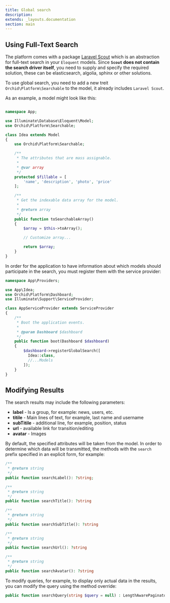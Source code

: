 ```yaml
---
title: Global search
description: 
extends: _layouts.documentation
section: main
---
```


## Using Full-Text Search

The platform comes with a package [Laravel Scout](https://github.com/laravel/scout) which is an abstraction for full-text search in your `Eloquent` models. 
Since **`Scout` does not contain the search driver itself**, you need to supply and specify the required solution, these can be elasticsearch, algolia, sphinx or other solutions.

To use global search, you need to add a new treit `Orchid\Platform\Searchable` to the model, it already includes `Laravel Scout`.

As an example, a model might look like this:


```php

namespace App;

use Illuminate\Database\Eloquent\Model;
use Orchid\Platform\Searchable;

class Idea extends Model
{
    use Orchid\Platform\Searchable;

    /**
     * The attributes that are mass assignable.
     *
     * @var array
     */
    protected $fillable = [
        'name', 'description', 'photo', 'price'
    ];

    /**
     * Get the indexable data array for the model.
     *
     * @return array
     */
    public function toSearchableArray()
    {
        $array = $this->toArray();

        // Customize array...

        return $array;
    }
}
```

In order for the application to have information about which models should participate in the search, you must register them with the service provider:

```php
namespace App\Providers;

use App\Idea;
use Orchid\Platform\Dashboard;
use Illuminate\Support\ServiceProvider;

class AppServiceProvider extends ServiceProvider
{
    /**
     * Boot the application events.
     *
     * @param Dashboard $dashboard
     */
    public function boot(Dashboard $dashboard)
    {
        $dashboard->registerGlobalSearch([
          Idea::class,
          //...Models
        ]);
    }
}
```


## Modifying Results

The search results may include the following parameters:
- **label** - Is a group, for example: news, users, etc.
- **titile** - Main lines of text, for example, last name and username
- **subTitile** - additional line, for example, position, status
- **url** - available link for transition/editing
- **avatar** - Images

By default, the specified attributes will be taken from the model. 
In order to determine which data will be transmitted, the methods with the `search` prefix specified in an explicit form, for example:

```php
/**
 * @return string
 */
public function searchLabel(): ?string;

/**
 * @return string
 */
public function searchTitle(): ?string

/**
 * @return string
 */
public function searchSubTitle(): ?string

/**
 * @return string
 */
public function searchUrl(): ?string

/**
 * @return string
 */
public function searchAvatar(): ?string
```

To modify queries, for example, to display only actual data in the results, you can modify the query using the method override:

```php
public function searchQuery(string $query = null) : LengthAwarePaginator
```
